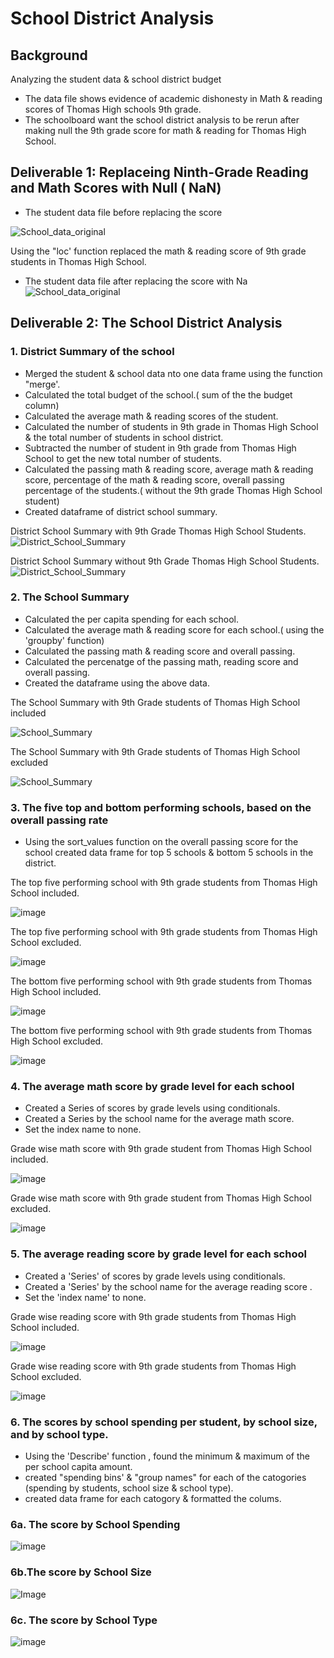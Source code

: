 # School District Analysis

## Background
Analyzing the student data &amp; school district budget 
* The data file shows evidence of academic dishonesty in Math & reading scores of Thomas High schools 9th grade.
* The schoolboard want the school district analysis to be rerun after making null the 9th grade score for math & reading for Thomas High School.

## Deliverable 1: Replaceing  Ninth-Grade Reading and Math Scores with Null ( NaN) 
* The student data file before replacing the score

![School_data_original](Images/Student_Data_Original.PNG) 

Using the "loc' function replaced the math & reading  score of 9th grade students in Thomas High School. 

* The student data file after  replacing the score with Na
![School_data_original](Images/Student_Data_After_Replacing_with_NaN.PNG)

## Deliverable 2: The School District Analysis 
### 1. District Summary of the school 
*  Merged the student & school data nto one data frame using the function "merge'.
* Calculated the total budget of the school.( sum of the the budget column)
* Calculated the average math & reading scores of the student.
* Calculated the number of students in 9th grade in Thomas High School & the total number of students in school district. 
* Subtracted the number of student in 9th grade from Thomas High School to get the new total number of students.
* Calculated the passing math & reading score, average math & reading score, percentage of the math & reading score, overall passing percentage of the students.( without the 9th grade Thomas High School student)
* Created dataframe of district school summary.

District School Summary with 9th Grade Thomas High School Students.
![District_School_Summary](Images/School_District_Summary_with_9th_gradeTHS.PNG)

District School Summary without 9th Grade Thomas High School Students.
![District_School_Summary](Images/School_District_Summary_without_9th_gradeTHS.PNG)
   
### 2. The School Summary
* Calculated the per capita spending for each school.
* Calculated the average math & reading score for each school.( using the 'groupby' function)
* Calculated the passing math & reading score and overall passing.
* Calculated the percenatge of the passing math, reading score and overall passing.
* Created the dataframe using the above data.

The School Summary with 9th Grade students of Thomas High School included

![School_Summary](Images/School_Summary_with_9th_gradeTHS.PNG)

The School Summary with 9th Grade students of Thomas High School excluded

![School_Summary](Images/School_Summary_without_9th_gradeTHS.PNG)

### 3. The five top and bottom performing schools, based on the overall passing rate
* Using the sort_values function on the overall passing score for the school created data frame for top 5 schools & bottom 5 schools in the district.

The top five performing school with 9th grade students from Thomas High School included.

![image](Images/Top_5_School_with_9th_grade_THS.PNG)

The top five performing school with 9th grade students from Thomas High School excluded.

![image](Images/Top_5_School_without_9th_grade_THS.PNG) 

The bottom five performing school with 9th grade students from Thomas High School included.

![image](Images/Bottom_5_School_with_9th_grade_THS.PNG)

The bottom five performing school with 9th grade students from Thomas High School excluded.

![image](Images/Bottom_5_School_without_9th_grade_THS.PNG)

### 4. The average math score by grade level for each school
* Created a Series of scores by grade levels using conditionals.
* Created a Series by the school name for the average math score.
* Set the index name to none. 

Grade wise math score with 9th grade student from Thomas High School included.

![image](Images/Grade_wise_math_score_with_9th_grade.PNG)

Grade wise math score with 9th grade student from Thomas High School excluded.

![image](Images/Grade_wise_math_score_without_9th_grade.PNG)

### 5. The average reading score by grade level for each school
* Created a 'Series' of scores by grade levels using conditionals.
* Created a 'Series' by the school name for the average reading score .
* Set the 'index name' to none. 

Grade wise reading score with 9th grade students from Thomas High School included.

![image](Images/Grade_wise_reading_score_with_9th_grade.PNG)

Grade wise reading score with 9th grade students from Thomas High School excluded.

![image](Images/Grade_wise_reading_score_without_9th_grade.PNG)

### 6. The scores by school spending per student, by school size, and by school type.
* Using the 'Describe' function , found the minimum & maximum of the per school capita amount.
* created "spending bins' & "group names" for each of the catogories (spending by students, school size & school type).
* created data frame for each catogory & formatted the colums.

 ### 6a. The score by School Spending 
 ![image](Images/Score_by_school_spending.PNG)   

   ### 6b.The score by School Size
![Image](Images/Score_by_school_size.PNG)

   ### 6c. The score by School Type
![image](Images/Score_by_school_district.PNG)
